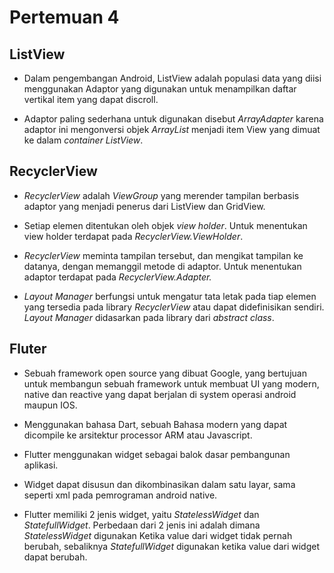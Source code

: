 # Pertemuan 4

## ListView

- Dalam pengembangan Android, ListView adalah populasi data yang diisi menggunakan Adaptor yang digunakan untuk menampilkan daftar vertikal item yang dapat discroll.

- Adaptor paling sederhana untuk digunakan disebut _ArrayAdapter_ karena adaptor ini mengonversi objek _ArrayList_ menjadi item View yang dimuat ke dalam _container ListView_.

## RecyclerView

- _RecyclerView_ adalah _ViewGroup_ yang merender tampilan berbasis adaptor yang menjadi penerus dari ListView dan GridView.

- Setiap elemen ditentukan oleh objek _view holder_. Untuk menentukan view holder terdapat pada _RecyclerView.ViewHolder_.

- _RecyclerView_ meminta tampilan tersebut, dan mengikat tampilan ke datanya, dengan memanggil metode di adaptor. Untuk menentukan adaptor terdapat pada _RecyclerView.Adapter._

- _Layout Manager_ berfungsi untuk mengatur tata letak pada tiap elemen yang tersedia pada library _RecyclerView_ atau dapat didefinisikan sendiri. _Layout Manager_ didasarkan pada library dari _abstract class_.

## Fluter

- Sebuah framework open source yang dibuat Google, yang bertujuan untuk membangun sebuah framework untuk membuat UI yang modern, native dan reactive yang dapat berjalan di system operasi android maupun IOS.

- Menggunakan bahasa Dart, sebuah Bahasa modern yang dapat dicompile ke arsitektur processor ARM atau Javascript.

- Flutter menggunakan widget sebagai balok dasar pembangunan aplikasi.

- Widget dapat disusun dan dikombinasikan dalam satu layar, sama seperti xml pada pemrograman android native.

- Flutter memiliki 2 jenis widget, yaitu _StatelessWidget_ dan _StatefullWidget_. Perbedaan dari 2 jenis ini adalah dimana _StatelessWidget_ digunakan Ketika value dari widget tidak pernah berubah, sebaliknya _StatefullWidget_ digunakan ketika value dari widget dapat berubah.
